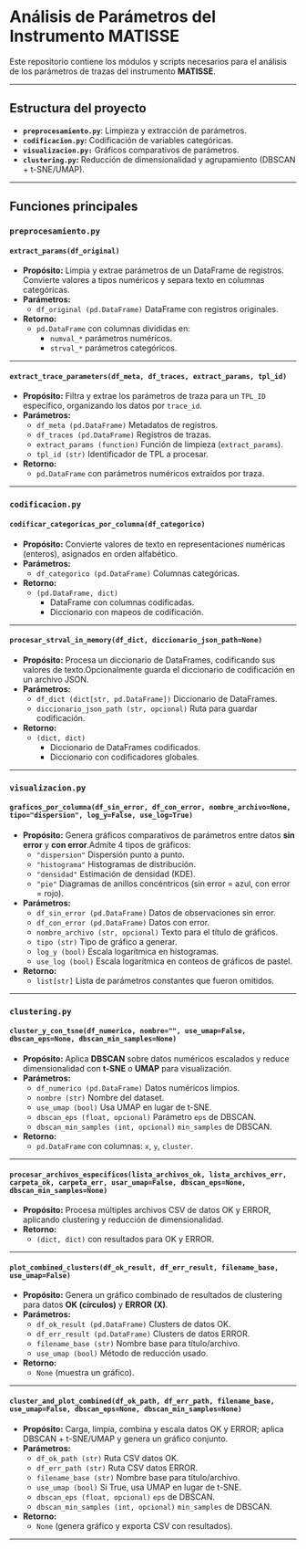 # Análisis de Parámetros del Instrumento MATISSE

Este repositorio contiene los módulos y scripts necesarios para el análisis de los parámetros de trazas del instrumento **MATISSE**.

---

## Estructura del proyecto

- **`preprocesamiento.py`**: Limpieza y extracción de parámetros.
- **`codificacion.py`:** Codificación de variables categóricas.
- **`visualizacion.py:`** Gráficos comparativos de parámetros.
- **`clustering.py`:** Reducción de dimensionalidad y agrupamiento (DBSCAN + t-SNE/UMAP).

---

## Funciones principales

### `preprocesamiento.py`

#### `extract_params(df_original)`

- **Propósito:** Limpia y extrae parámetros de un DataFrame de registros. Convierte valores a tipos numéricos y separa texto en columnas categóricas.
- **Parámetros:**
  - `df_original (pd.DataFrame)`  DataFrame con registros originales.
- **Retorno:**
  - `pd.DataFrame` con columnas divididas en:
    - `numval_*`  parámetros numéricos.
    - `strval_*`  parámetros categóricos.

---

#### `extract_trace_parameters(df_meta, df_traces, extract_params, tpl_id)`

- **Propósito:** Filtra y extrae los parámetros de traza para un `TPL_ID` específico, organizando los datos por `trace_id`.
- **Parámetros:**
  - `df_meta (pd.DataFrame)`  Metadatos de registros.
  - `df_traces (pd.DataFrame)` Registros de trazas.
  - `extract_params (function)`  Función de limpieza (`extract_params`).
  - `tpl_id (str)`  Identificador de TPL a procesar.
- **Retorno:**
  - `pd.DataFrame` con parámetros numéricos extraídos por traza.

---

### `codificacion.py`

#### `codificar_categoricas_por_columna(df_categorico)`

- **Propósito:** Convierte valores de texto en representaciones numéricas (enteros), asignados en orden alfabético.
- **Parámetros:**
  - `df_categorico (pd.DataFrame)`  Columnas categóricas.
- **Retorno:**
  - `(pd.DataFrame, dict)`
    - DataFrame con columnas codificadas.
    - Diccionario con mapeos de codificación.

---

#### `procesar_strval_in_memory(df_dict, diccionario_json_path=None)`

- **Propósito:** Procesa un diccionario de DataFrames, codificando sus valores de texto.Opcionalmente guarda el diccionario de codificación en un archivo JSON.
- **Parámetros:**
  - `df_dict (dict[str, pd.DataFrame])`  Diccionario de DataFrames.
  - `diccionario_json_path (str, opcional)`  Ruta para guardar codificación.
- **Retorno:**
  - `(dict, dict)`
    - Diccionario de DataFrames codificados.
    - Diccionario con codificadores globales.

---

### `visualizacion.py`

#### `graficos_por_columna(df_sin_error, df_con_error, nombre_archivo=None, tipo="dispersion", log_y=False, use_log=True)`

- **Propósito:** Genera gráficos comparativos de parámetros entre datos **sin error** y **con error**.Admite 4 tipos de gráficos:
  - `"dispersion"`  Dispersión punto a punto.
  - `"histograma"`  Histogramas de distribución.
  - `"densidad"`  Estimación de densidad (KDE).
  - `"pie"`  Diagramas de anillos concéntricos (sin error = azul, con error = rojo).
- **Parámetros:**
  - `df_sin_error (pd.DataFrame)`  Datos de observaciones sin error.
  - `df_con_error (pd.DataFrame)`  Datos con error.
  - `nombre_archivo (str, opcional)`  Texto para el título de gráficos.
  - `tipo (str)`  Tipo de gráfico a generar.
  - `log_y (bool)` Escala logarítmica en histogramas.
  - `use_log (bool)`  Escala logarítmica en conteos de gráficos de pastel.
- **Retorno:**
  - `list[str]` Lista de parámetros constantes que fueron omitidos.

---

### `clustering.py`

#### `cluster_y_con_tsne(df_numerico, nombre="", use_umap=False, dbscan_eps=None, dbscan_min_samples=None)`

- **Propósito:** Aplica **DBSCAN** sobre datos numéricos escalados y reduce dimensionalidad con **t-SNE** o **UMAP** para visualización.
- **Parámetros:**
  - `df_numerico (pd.DataFrame)` Datos numéricos limpios.
  - `nombre (str)` Nombre del dataset.
  - `use_umap (bool)` Usa UMAP en lugar de t-SNE.
  - `dbscan_eps (float, opcional)` Parámetro `eps` de DBSCAN.
  - `dbscan_min_samples (int, opcional)` `min_samples` de DBSCAN.
- **Retorno:**
  - `pd.DataFrame` con columnas: `x`, `y`, `cluster`.

---

#### `procesar_archivos_especificos(lista_archivos_ok, lista_archivos_err, carpeta_ok, carpeta_err, usar_umap=False, dbscan_eps=None, dbscan_min_samples=None)`

- **Propósito:** Procesa múltiples archivos CSV de datos OK y ERROR, aplicando clustering y reducción de dimensionalidad.
- **Retorno:**
  - `(dict, dict)` con resultados para OK y ERROR.

---

#### `plot_combined_clusters(df_ok_result, df_err_result, filename_base, use_umap=False)`

- **Propósito:** Genera un gráfico combinado de resultados de clustering para datos **OK (círculos)** y **ERROR (X)**.
- **Parámetros:**
  - `df_ok_result (pd.DataFrame)` Clusters de datos OK.
  - `df_err_result (pd.DataFrame)` Clusters de datos ERROR.
  - `filename_base (str)` Nombre base para título/archivo.
  - `use_umap (bool)` Método de reducción usado.
- **Retorno:**
  - `None` (muestra un gráfico).

---

#### `cluster_and_plot_combined(df_ok_path, df_err_path, filename_base, use_umap=False, dbscan_eps=None, dbscan_min_samples=None)`

- **Propósito:** Carga, limpia, combina y escala datos OK y ERROR; aplica DBSCAN + t-SNE/UMAP y genera un gráfico conjunto.
- **Parámetros:**
  - `df_ok_path (str)` Ruta CSV datos OK.
  - `df_err_path (str)` Ruta CSV datos ERROR.
  - `filename_base (str)` Nombre base para título/archivo.
  - `use_umap (bool)` Si True, usa UMAP en lugar de t-SNE.
  - `dbscan_eps (float, opcional)` `eps` de DBSCAN.
  - `dbscan_min_samples (int, opcional)` `min_samples` de DBSCAN.
- **Retorno:**
  - `None` (genera gráfico y exporta CSV con resultados).

---
